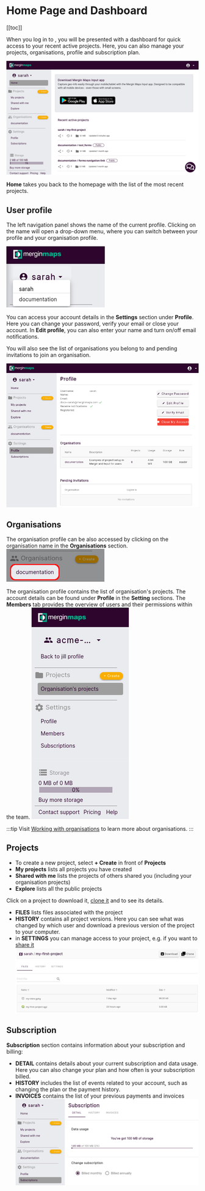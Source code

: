 # Home Page and Dashboard
[[toc]]

When you log in to <AppDomainNameLink desc="Mergin Maps"/>, you will be presented with a dashboard for quick access to your recent active projects. Here, you can also manage your projects, organisations, profile and subscription plan.

![left panel - dashboard](./web-dashboard-panel.png)

**Home** takes you back to the homepage with the list of the most recent projects. 

## User profile
The left navigation panel shows the name of the current profile. Clicking on the name will open a drop-down menu, where you can switch between your profile and your organisation profile. 

![profile switch](./mergin-switch-profile.png)

You can access your account details in the **Settings** section under **Profile**. Here you can change your password, verify your email or close your account. In **Edit profile**, you can also enter your name and turn on/off email notifications. 

You will also see the list of organisations you belong to and pending invitations to join an organisation.

![profile](./mergin-user-profile.png) 

## Organisations
The organisation profile can be also accessed by clicking on the organisation name in the **Organisations** section.
![organisation](./mergin-organisation.png)

The organisation profile contains the list of organisation's projects. The account details can be found under **Profile** in the **Setting** sections. The **Members** tab provides the overview of users and their permissions within the team.
![organisation profile](./mergin-organisation-profile.png)

:::tip
Visit [Working with organisations](../setup/working-with-organisations/index.md) to learn more about organisations.
:::
  
## Projects
- To create a new project, select **+ Create** in front of **Projects**
- **My projects** lists all projects you have created
- **Shared with me** lists the projects of others shared you (including your organisation projects)
- **Explore** lists all the public projects

Click on a project to download it, [clone it](./create-project/#clone-an-existing-project-through-merginmaps-com) and to see its details.
- **FILES** lists files associated with the project
- **HISTORY** contains all project versions. Here you can see what was changed by which user and download a previous version of the project to your computer.
- in **SETTINGS** you can manage access to your project, e.g. if you want to [share it](./project-advanced/#share-a-project)
![project](./mergin-project.png)


## Subscription
**Subscription** section contains information about your subscription and billing:
   - **DETAIL** contains details about your current subscription and data usage. Here you can also change your plan and how often is your subscription billed.
   - **HISTORY** includes the list of events related to your account, such as changing the plan or the payment history.
   - **INVOICES** contains the list of your previous payments and invoices
   ![subscription](./mergin-subscription.png)
